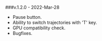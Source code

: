 ###v.1.2.0 - 2022-Mar-28
 - Pause button.
 - Ability to switch trajectories with 'T' key.
 - GPU compatibility check.
 - Bugfixes.